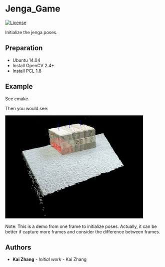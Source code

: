 # Jenga_Game
[![License](https://img.shields.io/packagist/l/doctrine/orm.svg)](LICENSE)

Initialize the jenga poses.

## Preparation
* Ubuntu 14.04
* Install OpenCV 2.4+
* Install PCL 1.8

## Example
See cmake.

Then you would see:

![Demo](https://github.com/zk8888/Jenga_Game/raw/master/resource/demo.png)

Note: This is a demo from one frame to initialize poses. Actually, it can be 
better if capture more frames and consider the difference between frames.

## Authors
* **Kai Zhang** - *Initial work* - Kai Zhang
